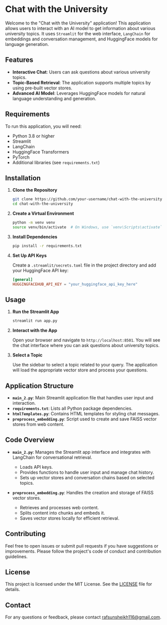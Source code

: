 # Chat with the University

Welcome to the "Chat with the University" application! This application allows users to interact with an AI model to get information about various university topics. It uses `Streamlit` for the web interface, `LangChain` for embeddings and conversation management, and HuggingFace models for language generation.

## Features

- **Interactive Chat**: Users can ask questions about various university topics.
- **Topic-Based Retrieval**: The application supports multiple topics by using pre-built vector stores.
- **Advanced AI Model**: Leverages HuggingFace models for natural language understanding and generation.

## Requirements

To run this application, you will need:

- Python 3.8 or higher
- Streamlit
- LangChain
- HuggingFace Transformers
- PyTorch
- Additional libraries (see `requirements.txt`)

## Installation

1. **Clone the Repository**

   ```bash
   git clone https://github.com/your-username/chat-with-the-university.git
   cd chat-with-the-university
   ```

2. **Create a Virtual Environment**

   ```bash
   python -m venv venv
   source venv/bin/activate  # On Windows, use `venv\Scripts\activate`
   ```

3. **Install Dependencies**

   ```bash
   pip install -r requirements.txt
   ```

4. **Set Up API Keys**

   Create a `.streamlit/secrets.toml` file in the project directory and add your HuggingFace API key:

   ```toml
   [general]
   HUGGINGFACEHUB_API_KEY = "your_huggingface_api_key_here"
   ```

## Usage

1. **Run the Streamlit App**

   ```bash
   streamlit run app.py
   ```

2. **Interact with the App**

   Open your browser and navigate to `http://localhost:8501`. You will see the chat interface where you can ask questions about university topics.

3. **Select a Topic**

   Use the sidebar to select a topic related to your query. The application will load the appropriate vector store and process your questions.

## Application Structure

- **`main_2.py`**: Main Streamlit application file that handles user input and interaction.
- **`requirements.txt`**: Lists all Python package dependencies.
- **`htmlTemplates.py`**: Contains HTML templates for styling chat messages.
- **`preprocess_embedding.py`**: Script used to create and save FAISS vector stores from web content.

## Code Overview

- **`main_2.py`**: Manages the Streamlit app interface and integrates with LangChain for conversational retrieval.
  - Loads API keys.
  - Provides functions to handle user input and manage chat history.
  - Sets up vector stores and conversation chains based on selected topics.

- **`preprocess_embedding.py`**: Handles the creation and storage of FAISS vector stores.
  - Retrieves and processes web content.
  - Splits content into chunks and embeds it.
  - Saves vector stores locally for efficient retrieval.

## Contributing

Feel free to open issues or submit pull requests if you have suggestions or improvements. Please follow the project's code of conduct and contribution guidelines.

## License

This project is licensed under the MIT License. See the [LICENSE](LICENSE) file for details.

## Contact

For any questions or feedback, please contact [rafsunsheikh116@gmail.com](mailto:rafsunsheikh116@gmail.com).
